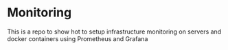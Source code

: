 # Monitoring
This is a repo to show hot to setup infrastructure monitoring on servers and docker containers using Prometheus and Grafana
